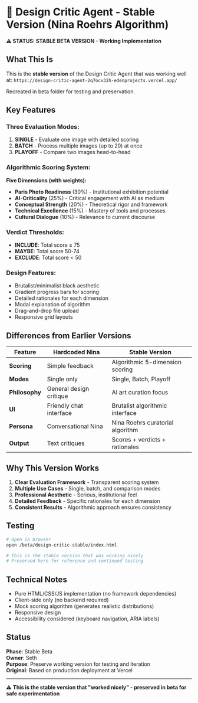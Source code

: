 # 🎨 Design Critic Agent - Stable Version (Nina Roehrs Algorithm)

**⚠️ STATUS: STABLE BETA VERSION - Working Implementation**

## What This Is

This is the **stable version** of the Design Critic Agent that was working well at:
`https://design-critic-agent-2q7ocv32h-edenprojects.vercel.app/`

Recreated in beta folder for testing and preservation.

## Key Features

### Three Evaluation Modes:
1. **SINGLE** - Evaluate one image with detailed scoring
2. **BATCH** - Process multiple images (up to 20) at once
3. **PLAYOFF** - Compare two images head-to-head

### Algorithmic Scoring System:

**Five Dimensions (with weights):**
- **Paris Photo Readiness** (30%) - Institutional exhibition potential
- **AI-Criticality** (25%) - Critical engagement with AI as medium
- **Conceptual Strength** (20%) - Theoretical rigor and framework
- **Technical Excellence** (15%) - Mastery of tools and processes
- **Cultural Dialogue** (10%) - Relevance to current discourse

### Verdict Thresholds:
- **INCLUDE**: Total score ≥ 75
- **MAYBE**: Total score 50-74
- **EXCLUDE**: Total score < 50

### Design Features:
- Brutalist/minimalist black aesthetic
- Gradient progress bars for scoring
- Detailed rationales for each dimension
- Modal explanation of algorithm
- Drag-and-drop file upload
- Responsive grid layouts

## Differences from Earlier Versions

| Feature | Hardcoded Nina | Stable Version |
|---------|----------------|----------------|
| **Scoring** | Simple feedback | Algorithmic 5-dimension scoring |
| **Modes** | Single only | Single, Batch, Playoff |
| **Philosophy** | General design critique | AI art curation focus |
| **UI** | Friendly chat interface | Brutalist algorithmic interface |
| **Persona** | Conversational Nina | Nina Roehrs curatorial algorithm |
| **Output** | Text critiques | Scores + verdicts + rationales |

## Why This Version Works

1. **Clear Evaluation Framework** - Transparent scoring system
2. **Multiple Use Cases** - Single, batch, and comparison modes
3. **Professional Aesthetic** - Serious, institutional feel
4. **Detailed Feedback** - Specific rationales for each dimension
5. **Consistent Results** - Algorithmic approach ensures consistency

## Testing

```bash
# Open in browser
open /beta/design-critic-stable/index.html

# This is the stable version that was working nicely
# Preserved here for reference and continued testing
```

## Technical Notes

- Pure HTML/CSS/JS implementation (no framework dependencies)
- Client-side only (no backend required)
- Mock scoring algorithm (generates realistic distributions)
- Responsive design
- Accessibility considered (keyboard navigation, ARIA labels)

## Status

**Phase**: Stable Beta  
**Owner**: Seth  
**Purpose**: Preserve working version for testing and iteration  
**Original**: Based on production deployment at Vercel

---

⚠️ **This is the stable version that "worked nicely" - preserved in beta for safe experimentation**